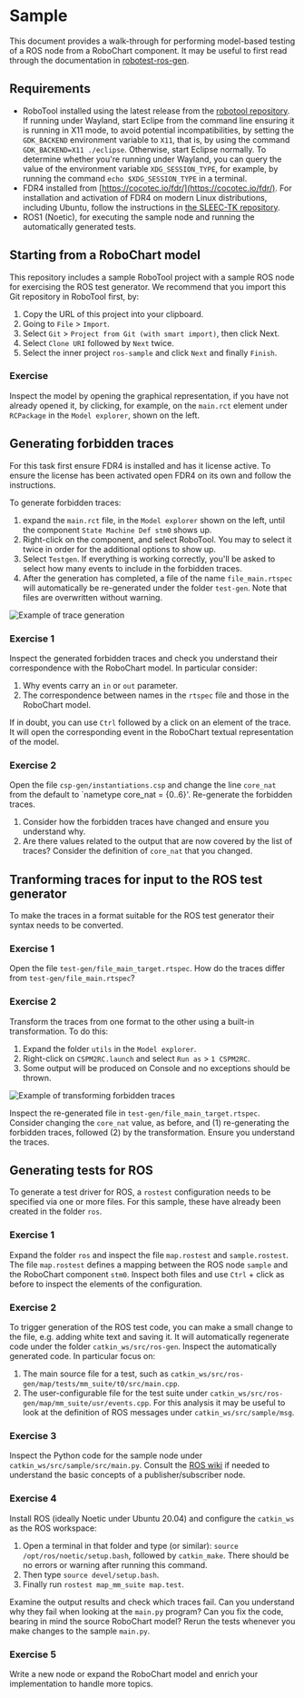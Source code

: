 # Sample
This document provides a walk-through for performing model-based testing of a ROS node from a RoboChart component.
It may be useful to first read through the documentation in [robotest-ros-gen](https://github.com/UoY-RoboStar/robotest-ros-gen).

## Requirements
* RoboTool installed using the latest release from the [robotool repository](https://github.com/UoY-RoboStar/robotool/releases/).
  If running under Wayland, start Eclipe from the command line ensuring it is running in X11 mode, to avoid potential incompatibilities, by setting the `GDK_BACKEND` environment variable to `X11`, that is, by using the command `GDK_BACKEND=X11 ./eclipse`. Otherwise, start Eclipse normally. To determine whether you're running under Wayland, you can query the value of the environment variable `XDG_SESSION_TYPE`, for example, by running the command `echo $XDG_SESSION_TYPE` in a terminal.
* FDR4 installed from [https://cocotec.io/fdr/](https://cocotec.io/fdr/). For installation and activation of FDR4 on 
  modern Linux distributions, including Ubuntu, follow the instructions in [the SLEEC-TK repository](https://github.com/UoY-RoboStar/SLEEC-TK?tab=readme-ov-file#fdr4-installation).
* ROS1 (Noetic), for executing the sample node and running the automatically generated tests.

## Starting from a RoboChart model
This repository includes a sample RoboTool project with a sample ROS node for exercising the ROS test generator. We
recommend that you import this Git repository in RoboTool first, by:

1. Copy the URL of this project into your clipboard.
2. Going to `File` > `Import`.
3. Select `Git` > `Project from Git (with smart import)`, then click Next.
4. Select `Clone URI` followed by `Next` twice.
5. Select the inner project `ros-sample` and click `Next` and finally `Finish`.

### Exercise
Inspect the model by opening the graphical representation, if you have not already opened it,
by clicking, for example, on the `main.rct` element under `RCPackage` in the `Model explorer`,
shown on the left.

## Generating forbidden traces
For this task first ensure FDR4 is installed and has it license active. To ensure the license has been activated
open FDR4 on its own and follow the instructions.

To generate forbidden traces:
1. expand the `main.rct` file, in the `Model explorer` shown on the
   left, until the component `State Machine Def stm0` shows up.
2. Right-click on the component, and select RoboTool. You may to
   select it twice in order for the additional options to show up.
3. Select `Testgen`. If everything is working correctly, you'll be
   asked to select how many events to include in the forbidden traces.
4. After the generation has completed, a file of the name `file_main.rtspec`
   will automatically be re-generated under the folder `test-gen`. Note that
   files are overwritten without warning.

![Example of trace generation](sample/img/generate-forbidden-traces.png)

### Exercise 1
Inspect the generated forbidden traces and check you understand their correspondence with 
the RoboChart model. In particular consider:

1. Why events carry an `in` or `out` parameter.
2. The correspondence between names in the `rtspec` file and those in the RoboChart model.

If in doubt, you can use `Ctrl` followed by a click on an element of the trace. It will open
the corresponding event in the RoboChart textual representation of the model.

### Exercise 2
Open the file `csp-gen/instantiations.csp` and change the line `core_nat` from the default to
`nametype core_nat = {0..6}'. Re-generate the forbidden traces. 

1. Consider how the forbidden traces have changed and ensure you understand why.
2. Are there values related to the output that are now covered by the list of traces? 
   Consider the definition of `core_nat` that you changed.

## Tranforming traces for input to the ROS test generator
To make the traces in a format suitable for the ROS test generator their syntax needs to be converted.

### Exercise 1
Open the file `test-gen/file_main_target.rtspec`. How do the traces differ from `test-gen/file_main.rtspec`?

### Exercise 2
Transform the traces from one format to the other using a built-in transformation. To do this:

1. Expand the folder `utils` in the `Model explorer`.
2. Right-click on `CSPM2RC.launch` and select `Run as` > `1 CSPM2RC`.
3. Some output will be produced on Console and no exceptions should be thrown.

![Example of transforming forbidden traces](sample/img/transform.png)

Inspect the re-generated file in `test-gen/file_main_target.rtspec`. Consider changing the
`core_nat` value, as before, and (1) re-generating the forbidden traces, followed (2) by the
transformation. Ensure you understand the traces.

## Generating tests for ROS
To generate a test driver for ROS, a `rostest` configuration needs to be specified via
one or more files. For this sample, these have already been created in the folder `ros`.

### Exercise 1
Expand the folder `ros` and inspect the file `map.rostest` and `sample.rostest`. The file
`map.rostest` defines a mapping between the ROS node `sample` and the RoboChart component
`stm0`. Inspect both files and use `Ctrl` + click as before to inspect the elements of
the configuration.

### Exercise 2
To trigger generation of the ROS test code, you can make a small change to the file, e.g.
adding white text and saving it. It will automatically regenerate code under the folder 
`catkin_ws/src/ros-gen`. Inspect the automatically generated code. In particular
focus on:

1. The main source file for a test, such as `catkin_ws/src/ros-gen/map/tests/mm_suite/t0/src/main.cpp`.
2. The user-configurable file for the test suite under `catkin_ws/src/ros-gen/map/mm_suite/usr/events.cpp`.
   For this analysis it may be useful to look at the definition of ROS messages under `catkin_ws/src/sample/msg`.

### Exercise 3
Inspect the Python code for the sample node under `catkin_ws/src/sample/src/main.py`.
Consult the [ROS wiki](https://wiki.ros.org/ROS/Tutorials/WritingPublisherSubscriber%28python%29) 
if needed to understand the basic concepts of a publisher/subscriber node.

### Exercise 4
Install ROS (ideally Noetic under Ubuntu 20.04) and configure the `catkin_ws` as the ROS
workspace:

1. Open a terminal in that folder and type (or similar): `source /opt/ros/noetic/setup.bash`,
   followed by `catkin_make`. There should be no errors or warning after running this command.
2. Then type `source devel/setup.bash`.
3. Finally run `rostest map_mm_suite map.test`.

Examine the output results and check which traces fail. Can you understand why they fail
when looking at the `main.py` program? Can you fix the code, bearing in mind the source
RoboChart model? Rerun the tests whenever you make changes to the sample `main.py`.

### Exercise 5
Write a new node or expand the RoboChart model and enrich your implementation to handle
more topics.
